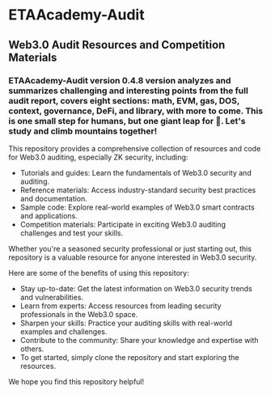 # ETAAcademy-Audit

## Web3.0 Audit Resources and Competition Materials

### ETAAcademy-Audit version 0.4.8 version analyzes and summarizes challenging and interesting points from the full audit report, covers eight sections: math, EVM, gas, DOS, context, governance, DeFi, and library, with more to come. This is one small step for humans, but one giant leap for 🐬. Let's study and climb mountains together!

This repository provides a comprehensive collection of resources and code for Web3.0 auditing, especially ZK security, including:

- Tutorials and guides: Learn the fundamentals of Web3.0 security and auditing.
- Reference materials: Access industry-standard security best practices and documentation.
- Sample code: Explore real-world examples of Web3.0 smart contracts and applications.
- Competition materials: Participate in exciting Web3.0 auditing challenges and test your skills.

Whether you're a seasoned security professional or just starting out, this repository is a valuable resource for anyone interested in Web3.0 security.

Here are some of the benefits of using this repository:

- Stay up-to-date: Get the latest information on Web3.0 security trends and vulnerabilities.
- Learn from experts: Access resources from leading security professionals in the Web3.0 space.
- Sharpen your skills: Practice your auditing skills with real-world examples and challenges.
- Contribute to the community: Share your knowledge and expertise with others.
- To get started, simply clone the repository and start exploring the resources.

We hope you find this repository helpful!
